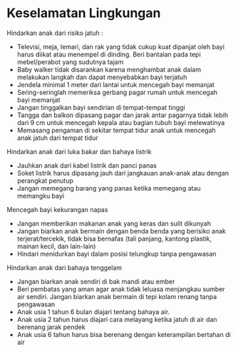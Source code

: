 # Keselamatan Lingkungan 

Hindarkan anak dari risiko jatuh : 
- Televisi, meja, lemari, dan rak yang tidak cukup kuat dipanjat oleh bayi harus diikat atau menempel di dinding. Beri bantalan pada tepi mebel/perabot yang sudutnya tajam
- Baby walker tidak disarankan karena menghambat anak dalam melakukan langkah dan dapat menyebabkan bayi terjatuh
- Jendela minimal 1 meter dari lantai untuk mencegah bayi memanjat
- Sering-seringlah memeriksa gerbang pagar rumah untuk mencegah bayi memanjat
- Jangan tinggalkan bayi sendirian di tempat-tempat tinggi
- Tangga dan balkon dipasang pagar dan jarak antar pagarnya tidak lebih dari 9 cm untuk mencegah kepala atau bagian tubuh bayi melewatinya
- Memasang pengaman di sekitar tempat tidur anak untuk mencegah anak jatuh dari tempat tidur

Hindarkan anak dari luka bakar dan bahaya listrik
- Jauhkan anak dari kabel listrik dan panci panas
- Soket listrik harus dipasang jauh dari jangkauan anak-anak atau dengan perangkat penutup
- Jangan memegang barang yang panas ketika memegang atau memangku bayi

Mencegah bayi kekurangan napas 
- Jangan memberikan makanan anak yang keras dan sulit dikunyah
- Jangan biarkan anak bermain dengan benda benda yang berisiko anak terjerat/tercekik, tidak bisa bernafas (tali panjang, kantong plastik, mainan kecil, dan lain-lain)
- Hindari menidurkan bayi dalam posisi telungkup tanpa pengawasan

Hindarkan anak dari bahaya tenggelam 
- Jangan biarkan anak sendiri di bak mandi atau ember
- Beri pembatas yang aman agar anak tidak leluasa menjangkau sumber air sendiri. Jangan biarkan anak bermain di tepi kolam renang tanpa pengawasan
- Anak usia 1 tahun 6 bulan diajari tentang bahaya air.
- Anak usia 2 tahun harus diajari cara melayang ketika jatuh di air dan berenang jarak pendek
- Anak usia 6 tahun harus bisa berenang dengan keterampilan bertahan di air
